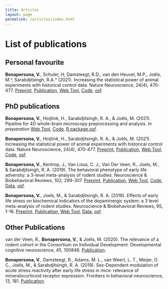 ```yaml
---
title: Articles
layout: page
permalink: /articles/index.html
---
```


List of publications
======


Personal favourite
----
**Bonapersona, V.**, Schuler, H, Damsteegt, R.D., van den Heuvel, M.P., Joëls, M.^, Sarabdjitsingh, R.A.^ (2021). Increasing the statistical 
power of animal experiments with historical control data. Nature Neuroscience, 24(4), 470-477.
[Preprint](https://doi.org/10.1101/864652), [Publication](https://doi.org/10.1038/s41593-020-00792-3), 
[Web Tool](https://utrecht-university.shinyapps.io/repair/), [Code](https://github.com/valeriabonapersona/RePAIR), 
[osf](https://osf.io/wvs7m/).


PhD publications
----

**Bonapersona, V.**, Hoijtink, H., Sarabdjitsingh, R. A., & Joëls, M. (2021). Pipeline for 4D whole-brain microscopy 
preprocessing and analysis. *In preparation*
[Web Tool](https://vbonapersona.shinyapps.io/brain_after_footshock/), [Code](https://github.com/valeriabonapersona/footshock_brain), 
[R package](valeriabonapersona.github.io/abc4d),[osf](https://osf.io/8muvw/).


**Bonapersona, V.**, Hoijtink, H., Sarabdjitsingh, R. A., & Joëls, M. (2021). Increasing the statistical 
power of animal experiments with historical control data. Nature Neuroscience, 24(4), 470-477.
[Preprint](https://doi.org/10.1101/864652), [Publication](https://doi.org/10.1038/s41593-020-00792-3), 
[Web Tool](https://utrecht-university.shinyapps.io/repair/), [Code](https://github.com/valeriabonapersona/RePAIR), 
[osf](https://osf.io/wvs7m/).


**Bonapersona, V.**, Kentrop, J., Van Lissa, C. J., Van Der Veen, R., Joels, M., & Sarabdjitsingh, 
R. A. (2019). The behavioral phenotype of early life adversity: a 3-level meta-analysis of rodent studies. 
Neuroscience & Biobehavioral Reviews, 102, 299-307.
[Preprint](http://biorxiv.org/cgi/content/short/521245v1), [Publication](https://doi.org/10.1016/j.neubiorev.2019.04.021),
[Web Tool](https://vbonapersona.shinyapps.io/MaBapp/), [Code](https://github.com/valeriabonapersona/behaviouralPhenotypeELA), 
[Data](https://zenodo.org/record/2540657#.XEGPP2ko9aR), [osf](https://osf.io/r8k2v/).


**Bonapersona, V.**, Joels, M., & Sarabdjitsingh, R. A. (2018). Effects of early life stress on biochemical indicators 
of the dopaminergic system: a 3 level meta-analysis of rodent studies. Neuroscience & Biobehavioral Reviews, 95, 1-16.
[Preprint](https://doi.org/10.1101/372441 ), [Publication](https://doi.org/10.1016/j.neubiorev.2018.09.003),
[Web Tool](https://vbonapersona.shinyapps.io/MaDEapp/), 
[Data](https://data.mendeley.com/datasets/6yz5gtmdhm/1), [osf](https://osf.io/w25m4/).



Other Publications
----
van der Veen, R., **Bonapersona, V.**, & Joëls, M. (2020). The relevance of a rodent cohort in the Consortium 
on Individual Development. Developmental cognitive neuroscience, 45, 100846.
[Publication](https://doi.org/10.1016/j.dcn.2020.100846).

**Bonapersona, V.**, Damsteegt, R., Adams, M. L., van Weert, L. T., Meijer, O. C., Joëls, M., & Sarabdjitsingh, 
R. A. (2019). Sex-Dependent modulation of acute stress reactivity after early life stress in mice: relevance of 
mineralocorticoid receptor expression. Frontiers in behavioral neuroscience, 13, 181.
[Publication](https://doi.org/10.3389/fnbeh.2019.00181).
